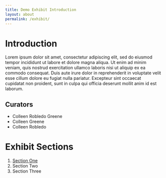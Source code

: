 ```yaml
---
title: Demo Exhibit Introduction
layout: about
permalink: /exhibit/
---
```

# Introduction

Lorem ipsum dolor sit amet, consectetur adipiscing elit, sed do eiusmod tempor incididunt ut labore et dolore magna aliqua. Ut enim ad minim veniam, quis nostrud exercitation ullamco laboris nisi ut aliquip ex ea commodo consequat. Duis aute irure dolor in reprehenderit in voluptate velit esse cillum dolore eu fugiat nulla pariatur. Excepteur sint occaecat cupidatat non proident, sunt in culpa qui officia deserunt mollit anim id est laborum.

## Curators

- Colleen Robledo Greene
- Colleen Greene
- Colleen Robledo

# Exhibit Sections

1. [Section One](/exhibit/section-one/)
2. Section Two
3. Section Three
